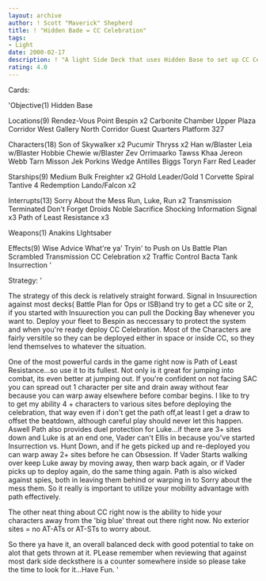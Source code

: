 ```yaml
---
layout: archive
author: ! Scott "Maverick" Shepherd
title: ! "Hidden Bade = CC Celebration"
tags:
- Light
date: 2000-02-17
description: ! "A light Side Deck that uses Hidden Base to set up CC Celebration that is an overall balanced attack deck with good retrieval and good draining potential..."
rating: 4.0
---
```

Cards: 

'Objective(1)
Hidden Base

Locations(9)
Rendez-Vous Point
Bespin x2
Carbonite Chamber
Upper Plaza Corridor
West Gallery
North Corridor
Guest Quarters
Platform 327

Characters(18)
Son of Skywalker x2
Pucumir Thryss x2
Han w/Blaster
Leia w/Blaster
Hobbie
Chewie w/Blaster
Zev
Orrimaarko
Tawss Khaa
Jereon Webb
Tarn Misson
Jek Porkins
Wedge Antilles
Biggs
Toryn Farr
Red Leader

Starships(9)
Medium Bulk Freighter x2
GHold Leader/Gold 1
Corvette
Spiral
Tantive 4
Redemption
Lando/Falcon x2

Interrupts(13)
Sorry About the Mess
Run, Luke, Run x2
Transmission Terminated
Don't Forget Droids
Noble Sacrifice
Shocking Information
Signal x3
Path of Least Resistance x3

Weapons(1)
Anakins LIghtsaber

Effects(9)
Wise Advice
What're ya' Tryin' to Push on Us
Battle Plan
Scrambled Transmission
CC Celebration x2
Traffic Control
Bacta Tank
Insurrection '

Strategy: '

   The strategy of this deck is relatively straight forward.  Signal in Insuurection against most decks( Battle Plan for Ops or ISB)and try to get a CC site or 2, if you started with Insuurection you can pull the Docking Bay whenever you want to.  Deploy your fleet to Bespin as neccessary to protect the system and when you're ready deploy CC Celebration.	Most of the Characters are fairly versitile so they can be deployed either in space or inside CC, so they lend themselves to whatever the situation.

   One of the most powerful cards in the game right now is Path of Least Resistance...so use it to its fullest.   Not only is it great for jumping into combat,  its even better at jumping out.   If you're confident on not facing SAC you can spread out 1 character per site and drain away without fear because you can warp away elsewhere before combar begins.  I like to try to get my ability 4 + characters to various sites before deploying the celebration, that way even if i don't get the path off,at least I get a draw to offset the beatdown, although careful play should never let this happen.   Aswell Path also provides duel protection for Luke...if there are 3+ sites down and Luke is at an end one, Vader can't Ellis in because you've started Insurrection vs. Hunt Down,	and if he gets picked up and re-deployed you can warp away 2+ sites before he can Obsession.  If Vader Starts walking over keep Luke away by moving away, then warp back again, or if Vader picks up to deploy again, do the same thing again.	 Path is also wicked against spies, both in leaving them behind or warping in to Sorry about the mess them.  So it really is important to utilize your mobility advantage with path effectively.

  The other neat thing about CC right now is the ability to hide your characters away from the 'big blue' threat out there right now.  No exterior sites = no AT-ATs or AT-STs to worry about.

   So there ya have it, an overall balanced deck with good potential to take on alot that gets thrown at it.  PLease remember when reviewing that against most dark side decksthere is a counter somewhere inside so please take the time to look for it...Have Fun. '